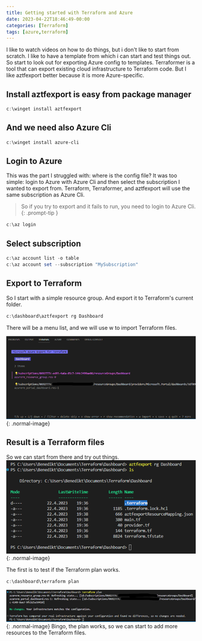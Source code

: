 ```yaml
---
title: Getting started with Terraform and Azure
date: 2023-04-22T18:46:49-00:00
categories: [Terraform]
tags: [azure,terraform]
---
```


I like to watch videos on how to do things, but i don't like to start from scratch. I like to have a template from which i can start and test things out. So start to look out for exporting Azure config to templates. Terraformer is a tool that can export existing cloud infrastructure to Terraform code. But I like aztfexport better because it is more Azure-specific.

## Install aztfexport is easy from package manager
```powershell
c:\winget install aztfexport
```
## And we need also Azure Cli
```powershell
c:\winget install azure-cli
```
## Login to Azure
This was the part I struggled with: where is the config file? It was too simple: login to Azure with Azure Cli and then select the subscription I wanted to export from. Terraform, Terraformer, and aztfexport will use the same subscription as Azure Cli.
> So if you try to export and it fails to run, you need to login to Azure Cli.
{: .prompt-tip }

```powershell
c:\az login
```
## Select subscription
```powershell
c:\az account list -o table
c:\az account set --subscription "MySubscription"
```
## Export to Terraform
So I start with a simple resource group.
And export it to Terraform's current folder.
```powershell
c:\dashboard\aztfexport rg Dashboard
```
There will be a menu list, and we will use w to import Terraform files.

![Desktop View](/assets/img/blog/terra1.png){: .normal-image}

## Result is a Terraform files
So we can start from there and try out things.
![Desktop View](/assets/img/blog/terra2.png){: .normal-image}

The first is to test if the Terraform plan works.
```powershell
c:\dashboard\terraform plan
```
![Desktop View](/assets/img/blog/terra3.png){: .normal-image}
Bingo, the plan works, so we can start to add more resources to the Terraform files.







